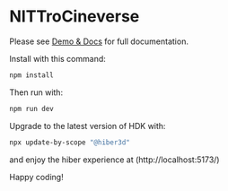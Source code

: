 # NITTroCineverse


Please see [Demo & Docs](https://www.premranjan.in/docs/ShareNITT.pdf) for full documentation.

Install with this command:

```bash
npm install
```

Then run with:

```bash
npm run dev
```

Upgrade to the latest version of HDK with:

```bash
npx update-by-scope "@hiber3d"
```

and enjoy the hiber experience at
(http://localhost:5173/)

Happy coding!

